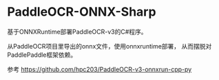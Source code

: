 # PaddleOCR-ONNX-Sharp
基于ONNXRuntime部署PaddleOCR-v3的C#程序。 

从PaddleOCR项目里导出的onnx文件，使用onnxruntime部署，
从而摆脱对PaddlePaddle框架依赖。

参考
https://github.com/hpc203/PaddleOCR-v3-onnxrun-cpp-py
